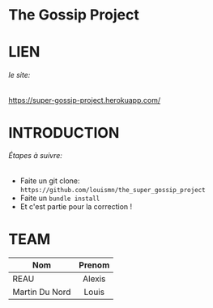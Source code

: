 # The Gossip Project

# LIEN

###### le site:

https://super-gossip-project.herokuapp.com/

# INTRODUCTION

###### Étapes à suivre:

* Faite un git clone: `https://github.com/louismn/the_super_gossip_project`
* Faite un `bundle install`
* Et c'est partie pour la correction !

# TEAM

| Nom             |Prenom    |
| --------------- |:--------:|
| REAU            | Alexis   |
| Martin Du Nord  | Louis    |


